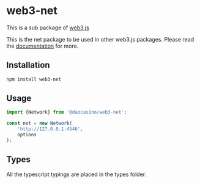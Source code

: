 # web3-net

This is a sub package of [web3.js][repo]

This is the net package to be used in other web3.js packages.
Please read the [documentation][docs] for more.

## Installation

```bash
npm install web3-net
```

## Usage

```js
import {Network} from '@daocasino/web3-net';

const net = new Network(
    'http://127.0.0.1:4546',
    options
);
```

## Types 

All the typescript typings are placed in the types folder. 

[docs]: http://web3js.readthedocs.io/en/1.0/
[repo]: https://github.com/ethereum/web3.js
